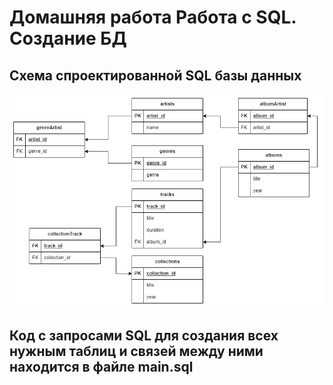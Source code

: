 # Домашняя работа Работа с SQL. Создание БД  
## Схема спроектированной SQL базы данных  
![Схема SQL](schema.png)  
  
## Код с запросами SQL для создания всех нужным таблиц и связей между ними находится в файле main.sql
